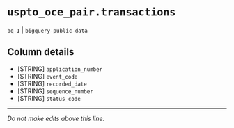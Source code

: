 # `uspto_oce_pair.transactions`
`bq-1` | `bigquery-public-data`

## Column details
* [STRING]    `application_number`
* [STRING]    `event_code`
* [STRING]    `recorded_date`
* [STRING]    `sequence_number`
* [STRING]    `status_code`

-------------------------------------------------------------------------------
*Do not make edits above this line.*
